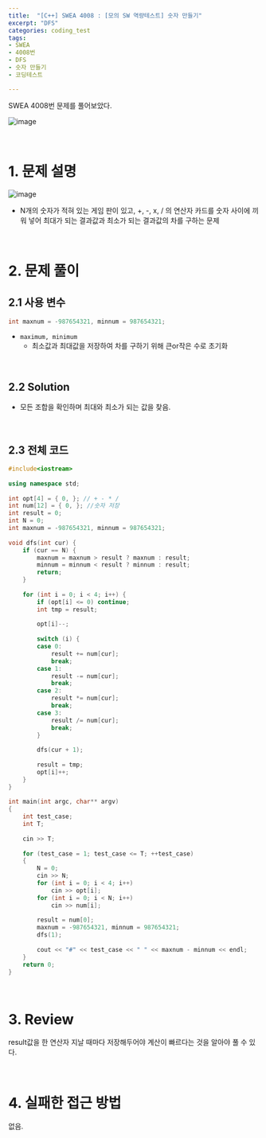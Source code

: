 ```yaml
---
title:  "[C++] SWEA 4008 : [모의 SW 역량테스트] 숫자 만들기"
excerpt: "DFS"
categories: coding_test
tags: 
- SWEA
- 4008번
- DFS
- 숫자 만들기
- 코딩테스트

---
```


SWEA 4008번 문제를 풀어보았다.

![image](https://user-images.githubusercontent.com/37764581/106352272-f5dff600-6324-11eb-83b7-7a1a9822d118.png)



<br>

# 1. 문제 설명

![image](https://user-images.githubusercontent.com/37764581/106352337-97ffde00-6325-11eb-8b31-6389e02666e0.png)

+ N개의 숫자가 적혀 있는 게임 판이 있고, +, -, x, / 의 연산자 카드를 숫자 사이에 끼워 넣어 최대가 되는 결과값과 최소가 되는 결과값의 차를 구하는 문제

<br>

# 2. 문제 풀이

## 2.1 사용 변수

```cpp
int maxnum = -987654321, minnum = 987654321;
```

+ `maximum, minimum`
  + 최소값과 최대값을 저장하여 차를 구하기 위해 큰or작은 수로 초기화

<br>

## 2.2 Solution

+ 모든 조합을 확인하며 최대와 최소가 되는 값을 찾음.



<br>

## 2.3 전체 코드

```cpp
#include<iostream>
 
using namespace std;
 
int opt[4] = { 0, }; // + - * /
int num[12] = { 0, }; //숫자 저장
int result = 0;
int N = 0;
int maxnum = -987654321, minnum = 987654321;
 
void dfs(int cur) {
    if (cur == N) {
        maxnum = maxnum > result ? maxnum : result;
        minnum = minnum < result ? minnum : result;
        return;
    }
 
    for (int i = 0; i < 4; i++) {
        if (opt[i] <= 0) continue;
        int tmp = result;
 
        opt[i]--;
 
        switch (i) {
        case 0:
            result += num[cur];
            break;
        case 1:
            result -= num[cur];
            break;
        case 2:
            result *= num[cur];
            break;
        case 3:
            result /= num[cur];
            break;
        }
 
        dfs(cur + 1);
 
        result = tmp;
        opt[i]++;
    }
}
 
int main(int argc, char** argv)
{
    int test_case;
    int T;
     
    cin >> T;
 
    for (test_case = 1; test_case <= T; ++test_case)
    {
        N = 0;
        cin >> N;
        for (int i = 0; i < 4; i++)
            cin >> opt[i];
        for (int i = 0; i < N; i++)
            cin >> num[i];
         
        result = num[0];
        maxnum = -987654321, minnum = 987654321;
        dfs(1);
 
        cout << "#" << test_case << " " << maxnum - minnum << endl;
    }
    return 0;
}
```
<br>

# 3. Review

result값을 한 연산자 지날 때마다 저장해두어야 계산이 빠르다는 것을 알아야 풀 수 있다.

<br>

# 4. 실패한 접근 방법

없음.

